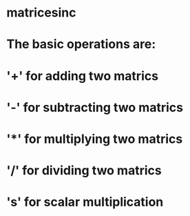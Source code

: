 # matricesinc

# The basic operations are:
# '+' for adding two matrics
# '-' for subtracting two matrics
# '*' for multiplying two matrics
# '/' for dividing two matrics
# 's' for scalar multiplication
